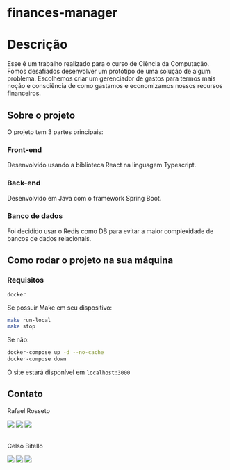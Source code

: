 # finances-manager

# Descrição

Esse é um trabalho realizado para o curso de Ciência da Computação. Fomos desafiados desenvolver um protótipo de uma solução de algum problema. Escolhemos criar um gerenciador de gastos para termos mais noção e consciência de como gastamos e economizamos nossos recursos financeiros.

## Sobre o projeto

O projeto tem 3 partes principais: 

### Front-end

Desenvolvido usando a biblioteca React na linguagem Typescript.

### Back-end

Desenvolvido em Java com o framework Spring Boot.

### Banco de dados

Foi decidido usar o Redis como DB para evitar a maior complexidade de bancos de dados relacionais.

## Como rodar o projeto na sua máquina

### Requisitos

`
docker
`

Se possuir Make em seu dispositivo:

```bash
make run-local
make stop
```

Se não:

```bash
docker-compose up -d --no-cache
docker-compose down
```

O site estará disponível em `localhost:3000`

## Contato

Rafael Rosseto
<div>
  <a href="https://www.linkedin.com/in/rossetow/" target="_blank"><img src="https://img.shields.io/badge/LinkedIn-0077B5?style=for-the-badge&logo=linkedin&logoColor=white" target="_blank"></a>
  <a href="mailto:rrosseto05@gmail.com" target="_blank"><img src="https://img.shields.io/badge/Gmail-D14836?style=for-the-badge&logo=gmail&logoColor=white" target="_blank"></a>
  <a href="https://www.instagram.com/rossetow.rar/" target="_blank"><img src="https://img.shields.io/badge/Instagram-E4405F?style=for-the-badge&logo=instagram&logoColor=white" target="_blank"></a>
</div>

</br>

Celso Bitello
<div>
  <a href="https://www.linkedin.com/in/celso-bitello-875a6122b/" target="_blank"><img src="https://img.shields.io/badge/LinkedIn-0077B5?style=for-the-badge&logo=linkedin&logoColor=white" target="_blank"></a>
  <a href="mailto:celsokaiiki@gmail.com" target="_blank"><img src="https://img.shields.io/badge/Gmail-D14836?style=for-the-badge&logo=gmail&logoColor=white" target="_blank"></a>
  <a href="https://www.instagram.com/bitello_10/" target="_blank"><img src="https://img.shields.io/badge/Instagram-E4405F?style=for-the-badge&logo=instagram&logoColor=white" target="_blank"></a>
</div>
